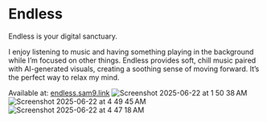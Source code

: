 # Endless
Endless is your digital sanctuary.

I enjoy listening to music and having something playing in the background while I’m focused on other things. Endless provides soft, chill music paired with AI-generated visuals, creating a soothing sense of moving forward. It’s the perfect way to relax my mind.

Available at: [endless.sam9.link](https://endless.sam9.link/)
![Screenshot 2025-06-22 at 1 50 38 AM](https://github.com/user-attachments/assets/11507f30-ec42-49ef-8f82-910a0e9270c5)
![Screenshot 2025-06-22 at 4 49 45 AM](https://github.com/user-attachments/assets/ac8bcfe4-7acc-410c-b152-796cd583b69d)
![Screenshot 2025-06-22 at 4 47 18 AM](https://github.com/user-attachments/assets/c48fe1ee-f61f-4134-a63e-585e23910589)

